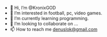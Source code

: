 - 👋 Hi, I’m @KronixGOD
- 👀 I’m interested in football, pc, video games.
- 🌱 I’m currently learning programming.
- 💞️ I’m looking to collaborate on ...
- 📫 How to reach me denuslok@gmail.com

<!---
KronixGOD/KronixGOD is a ✨ special ✨ repository because its `README.md` (this file) appears on your GitHub profile.
You can click the Preview link to take a look at your changes.
--->
